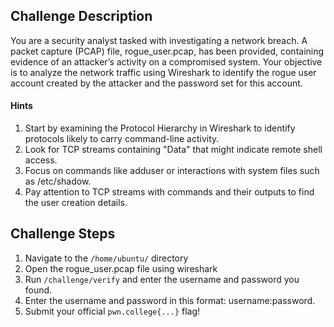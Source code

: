 ## Challenge Description
You are a security analyst tasked with investigating a network breach. A packet capture (PCAP) file, rogue_user.pcap, has been provided, containing evidence of an attacker’s activity on a compromised system. Your objective is to analyze the network traffic using Wireshark to identify the rogue user account created by the attacker and the password set for this account.

#### Hints
1. Start by examining the Protocol Hierarchy in Wireshark to identify protocols likely to carry command-line activity.
2. Look for TCP streams containing "Data" that might indicate remote shell access.
3. Focus on commands like adduser or interactions with system files such as /etc/shadow.
4. Pay attention to TCP streams with commands and their outputs to find the user creation details.


## Challenge Steps
1. Navigate to the `/home/ubuntu/` directory
2. Open the rogue_user.pcap file using wireshark
3. Run `/challenge/verify` and enter the username and password you found.
4. Enter the username and password in this format: username:password.
5. Submit your official `pwn.college{...}` flag!